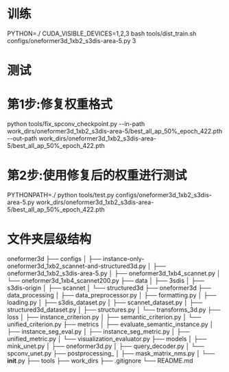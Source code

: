 # 训练

PYTHON=./ CUDA_VISIBLE_DEVICES=1,2,3 bash tools/dist_train.sh configs/oneformer3d_1xb2_s3dis-area-5.py 3

# 测试

# 第1步:修复权重格式
python tools/fix_spconv_checkpoint.py --in-path work_dirs/oneformer3d_1xb2_s3dis-area-5/best_all_ap_50%_epoch_422.pth \
    --out-path work_dirs/oneformer3d_1xb2_s3dis-area-5/best_all_ap_50%_epoch_422.pth

# 第2步:使用修复后的权重进行测试
PYTHONPATH=./ python tools/test.py configs/oneformer3d_1xb2_s3dis-area-5.py work_dirs/oneformer3d_1xb2_s3dis-area-5/best_all_ap_50%_epoch_422.pth

# 文件夹层级结构
oneformer3d
├── configs
│   ├── instance-only-oneformer3d_1xb2_scannet-and-structured3d.py
│   ├── oneformer3d_1xb2_s3dis-area-5.py
│   ├── oneformer3d_1xb4_scannet.py
│   └── oneformer3d_1xb4_scannet200.py
├── data
│   ├── 3sdis
│   ├── s3dis-origin
│   ├── scannet
│   └── structured3d
├── oneformer3d
├── data_processing
│   ├── data_preprocessor.py
│   ├── formatting.py
│   ├── loading.py
│   ├── s3dis_dataset.py
│   ├── scannet_dataset.py
│   ├── structured3d_dataset.py
│   ├── structures.py
│   └── transforms_3d.py
├── loss
│   ├── instance_criterion.py
│   ├── semantic_criterion.py
│   └── unified_criterion.py
├── metrics
│   ├── evaluate_semantic_instance.py
│   ├── instance_seg_eval.py
│   ├── instance_seg_metric.py
│   ├── unified_metric.py
│   └── visualization_evaluator.py
├── models
│   ├── mink_unet.py
│   ├── oneformer3d.py
│   ├── query_decoder.py
│   └── spconv_unet.py
├── postprocessing_
│   ├── mask_matrix_nms.py
│   └── __init__.py
├── tools
├── work_dirs
├── .gitignore
└── README.md
